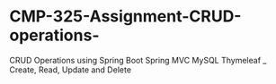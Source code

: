 # CMP-325-Assignment-CRUD-operations-
CRUD Operations using Spring Boot   Spring MVC   MySQL   Thymeleaf _ Create, Read, Update and Delete 
